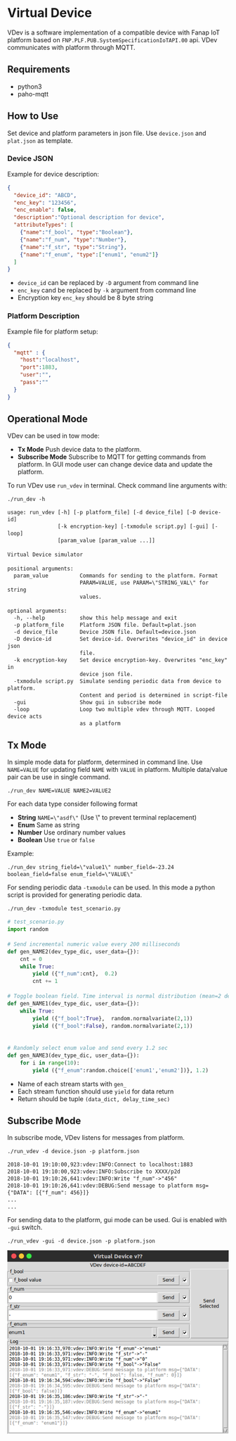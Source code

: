 # Virtual Device

VDev is a software implementation of a compatible device with Fanap IoT platform based on `FNP.PLF.PUB.SystemSpecificationIoTAPI.00` api. 
VDev communicates with platform through MQTT.

## Requirements
  - python3
  - paho-mqtt


## How to Use

Set device and platform parameters in json file.
Use `device.json` and `plat.json` as template.

### Device JSON
Example for device description:
```json
{
  "device_id": "ABCD",
  "enc_key": "123456", 
  "enc_enable": false,
  "description":"Optional description for device",
  "attributeTypes": [
    {"name":"f_bool", "type":"Boolean"},
    {"name":"f_num", "type":"Number"},
    {"name":"f_str", "type":"String"},
    {"name":"f_enum", "type":["enum1", "enum2"]}
  ]
}
```

- `device_id` can be replaced by `-D` argument from command line
- `enc_key` cand be replaced by `-k` argument from command line
- Encryption key `enc_key` should be 8 byte string

### Platform Description
Example file for platform setup:

```json
{
  "mqtt" : {
    "host":"localhost",
    "port":1883,
    "user":"",
    "pass":""
  }
}
```

## Operational Mode 

VDev can be used in tow mode:
- **Tx Mode** Push device data to the platform.
- **Subscribe Mode** Subscribe to MQTT for getting commands from platform. In GUI mode user can change device data and update the platform.


To run VDev use `run_vdev` in terminal. Check command line arguments with:
    
    ./run_dev -h

```console
usage: run_vdev [-h] [-p platform_file] [-d device_file] [-D device-id]
                [-k encryption-key] [-txmodule script.py] [-gui] [-loop]
                [param_value [param_value ...]]

Virtual Device simulator

positional arguments:
  param_value          Commands for sending to the platform. Format
                       PARAM=VALUE, use PARAM=\"STRING_VAL\" for string
                       values.

optional arguments:
  -h, --help           show this help message and exit
  -p platform_file     Platform JSON file. Default=plat.json
  -d device_file       Device JSON file. Default=device.json
  -D device-id         Set device-id. Overwrites "device_id" in device json
                       file.
  -k encryption-key    Set device encryption-key. Overwrites "enc_key" in
                       device json file.
  -txmodule script.py  Simulate sending periodic data from device to platform.
                       Content and period is determined in script-file
  -gui                 Show gui in subscribe mode
  -loop                Loop two multiple vdev through MQTT. Looped device acts
                       as a platform
```

## Tx Mode
In simple mode data for platform, determined in command line. Use `NAME=VALUE` for 
updating field `NAME` with `VALUE` in platform. Multiple data/value pair can be use in single command.

    ./run_dev NAME=VALUE NAME2=VALUE2

For each data type consider following format

- **String** `NAME=\"asdf\"` (Use \\" to prevent terminal replacement)
- **Enum** Same as string
- **Number** Use ordinary number values
- **Boolean** Use `true` or `false`

Example:

    ./run_dev string_field=\"value1\" number_field=-23.24 boolean_field=false enum_field=\"VALUE\"

For sending periodic data `-txmodule` can be used. In this mode a python script is 
provided for generating periodic data.

    ./run_dev -txmodule test_scenario.py

```python
# test_scenario.py
import random

# Send incremental numeric value every 200 milliseconds
def gen_NAME2(dev_type_dic, user_data={}):
    cnt = 0
    while True:
        yield ({"f_num":cnt},  0.2)
        cnt += 1

# Toggle boolean field. Time interval is normal distribution (mean=2 deviation=1)
def gen_NAME1(dev_type_dic, user_data={}):
    while True:
        yield ({"f_bool":True},  random.normalvariate(2,1))
        yield ({"f_bool":False}, random.normalvariate(2,1))
        

# Randomly select enum value and send every 1.2 sec
def gen_NAME3(dev_type_dic, user_data={}):
    for i in range(10):
        yield ({"f_enum":random.choice(['enum1','enum2'])}, 1.2)
```

- Name of each stream starts with `gen_`
- Each stream function should use `yield` for data return
- Return should be tuple `(data_dict, delay_time_sec)`


## Subscribe Mode
In subscribe mode, VDev listens for messages from platform.

    ./run_vdev -d device.json -p platform.json

```console
2018-10-01 19:10:00,923:vdev:INFO:Connect to localhost:1883
2018-10-01 19:10:00,923:vdev:INFO:Subscribe to XXXX/p2d
2018-10-01 19:10:26,641:vdev:INFO:Write "f_num"->"456"
2018-10-01 19:10:26,641:vdev:DEBUG:Send message to platform msg={"DATA": [{"f_num": 456}]}
...
...
```

For sending data to the platform, gui mode can be used. Gui is enabled with `-gui` switch.

    ./run_vdev -gui -d device.json -p platform.json

![Example GUI](gui.png)




